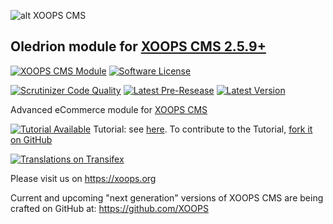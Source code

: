 ![alt XOOPS CMS](https://xoops.org/images/logoXoops4GithubRepository.png)
## Oledrion module for [XOOPS CMS 2.5.9+](https://xoops.org)
[![XOOPS CMS Module](https://img.shields.io/badge/XOOPS%20CMS-Module-blue.svg)](https://xoops.org)
[![Software License](https://img.shields.io/badge/license-GPL-brightgreen.svg?style=flat)](http://www.gnu.org/licenses/gpl-2.0.html) 

[![Scrutinizer Code Quality](https://img.shields.io/scrutinizer/g/XoopsModules25x/oledrion.svg?style=flat)](https://scrutinizer-ci.com/g/XoopsModules25x/oledrion/?branch=master)
[![Latest Pre-Resease](https://img.shields.io/github/tag/XoopsModules25x/oledrion.svg?style=flat)](https://github.com/XoopsModules25x/oledrion/tags/)
[![Latest Version](https://img.shields.io/github/release/XoopsModules25x/oledrion.svg?style=flat)](https://github.com/XoopsModules25x/oledrion/releases/)

Advanced eCommerce module for [XOOPS CMS](https://xoops.org) 

[![Tutorial Available](https://xoops.org/images/tutorial-available-blue.svg)](https://www.gitbook.com/book/mambax7/xoops-oledrion-tutorial/) Tutorial: see [here](https://www.gitbook.com/book/mambax7/xoops-oledrion-tutorial/). 
To contribute to the Tutorial, [fork it on GitHub](https://github.com/XoopsDocs/oledrion-tutorial)

[![Translations on Transifex](https://xoops.org/images/translations-transifex-blue.svg)](https://www.transifex.com/xoops) 

Please visit us on https://xoops.org

Current and upcoming "next generation" versions of XOOPS CMS are being crafted on GitHub at: https://github.com/XOOPS
